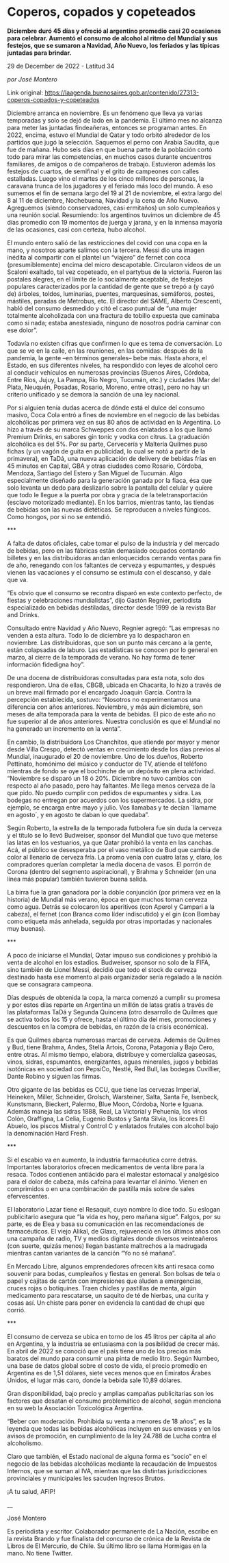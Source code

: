 # Coperos, copados y copeteados

**Diciembre duró 45 días y ofreció al argentino promedio casi 20 ocasiones para celebrar. Aumentó el consumo de alcohol al ritmo del Mundial y sus festejos, que se sumaron a Navidad, Año Nuevo, los feriados y las típicas juntadas para brindar.**

29 de December de 2022 - Latitud 34

_por José Montero_

Link original: https://laagenda.buenosaires.gob.ar/contenido/27313-coperos-copados-y-copeteados



Diciembre arranca en noviembre. Es un fenómeno que lleva ya varias temporadas y solo se dejó de lado en la pandemia. El último mes no alcanza para meter las juntadas findeañeras, entonces se programan antes. En 2022, encima, estuvo el Mundial de Qatar y todo orbitó alrededor de los partidos que jugó la selección. Saquemos el perno con Arabia Saudita, que fue de mañana. Hubo seis días en que buena parte de la población cortó todo para mirar las competencias, en muchos casos durante encuentros familiares, de amigos o de compañeros de trabajo. Estuvieron además los festejos de cuartos, de semifinal y el grito de campeones con calles estalladas. Luego vino el martes de los cinco millones de personas, la caravana trunca de los jugadores y el feriado más loco del mundo. A eso sumemos el fin de semana largo del 19 al 21 de noviembre, el extra largo del 8 al 11 de diciembre, Nochebuena, Navidad y la cena de Año Nuevo. Agreguemos (siendo conservadores, casi ermitaños) un solo cumpleaños y una reunión social. Resumiendo: los argentinos tuvimos un diciembre de 45 días promedio con 19 momentos de juerga y jarana, y en la inmensa mayoría de las ocasiones, casi con certeza, hubo alcohol.




El mundo entero salió de las restricciones del covid con una copa en la mano, y nosotros aparte salimos con la tercera. Messi dio una imagen inédita al compartir con el plantel un “viajero” de fernet con coca (presumiblemente) encima del micro descapotable. Circularon videos de un Scaloni exaltado, tal vez copeteado, en el partybus de la victoria. Fueron las postales alegres, en el límite de lo socialmente aceptable, de festejos populares caracterizados por la cantidad de gente que se trepó a (y cayó de) árboles, toldos, luminarias, puentes, marquesinas, semáforos, postes, mástiles, paradas de Metrobus, etc. El director del SAME, Alberto Crescenti, habló del consumo desmedido y citó el caso puntual de “una mujer totalmente alcoholizada con una fractura de tobillo expuesta que caminaba como si nada; estaba anestesiada, ninguno de nosotros podría caminar con ese dolor”.




Todavía no existen cifras que confirmen lo que es tema de conversación. Lo que se ve en la calle, en las reuniones, en las comidas: después de la pandemia, la gente –en términos generales– bebe más. Hasta ahora, el Estado, en sus diferentes niveles, ha respondido con leyes de alcohol cero al conducir vehículos en numerosas provincias (Buenos Aires, Córdoba, Entre Ríos, Jujuy, La Pampa, Río Negro, Tucumán, etc.) y ciudades (Mar del Plata, Neuquén, Posadas, Rosario, Moreno, entre otras), pero no hay un criterio unificado y se demora la sanción de una ley nacional.




Por si alguien tenía dudas acerca de dónde está el dulce del consumo masivo, Coca Cola entró a fines de noviembre en el negocio de las bebidas alcohólicas por primera vez en sus 80 años de actividad en la Argentina. Lo hizo a través de su marca Schweppes con dos enlatados a los que llamó Premium Drinks, en sabores gin tonic y vodka con citrus. La graduación alcohólica es del 5%. Por su parte, Cervecería y Maltería Quilmes puso fichas (y un vagón de guita en publicidad, lo cual se notó a partir de la primavera), en TaDá, una nueva aplicación de delivery de bebidas frías en 45 minutos en Capital, GBA y otras ciudades como Rosario, Córdoba, Mendoza, Santiago del Estero y San Miguel de Tucumán. Algo especialmente diseñado para la generación ganada por la fiaca, ésa que solo levanta un dedo para deslizarlo sobre la pantalla del celular y quiere que todo le llegue a la puerta por obra y gracia de la teletransportación (esclavo motorizado mediante). En los barrios, mientras tanto, las tiendas de bebidas son las nuevas dietéticas. Se reproducen a niveles fúngicos. Como hongos, por si no se entendió.




\*\*\*




A falta de datos oficiales, cabe tomar el pulso de la industria y del mercado de bebidas, pero en las fábricas están demasiado ocupados contando billetes y en las distribuidoras andan enloquecidos cerrando ventas para fin de año, renegando con los faltantes de cerveza y espumantes, y después vienen las vacaciones y el consumo se estimula con el descanso, y dale que va.




“Es obvio que el consumo se recontra disparó en este contexto perfecto, de fiestas y celebraciones mundialistas”, dijo Gastón Regnier, periodista especializado en bebidas destiladas, director desde 1999 de la revista Bar and Drinks.




Consultado entre Navidad y Año Nuevo, Regnier agregó: “Las empresas no venden a esta altura. Todo lo de diciembre ya lo despacharon en noviembre. Las distribuidoras, que son un punto más cercano a la gente, están colapsadas de laburo. Las estadísticas se conocen por lo general en marzo, al cierre de la temporada de verano. No hay forma de tener información fidedigna hoy”.




De una docena de distribuidoras consultadas para esta nota, solo dos respondieron. Una de ellas, CBGB, ubicada en Chacarita, lo hizo a través de un breve mail firmado por el encargado Joaquín García. Contra la percepción establecida, sostuvo: “Nosotros no experimentamos una diferencia con años anteriores. Noviembre, y más aún diciembre, son meses de alta temporada para la venta de bebidas. El pico de este año no fue superior al de años anteriores. Nuestra conclusión es que el Mundial no ha generado un incremento en la venta”.




En cambio, la distribuidora Los Chanchitos, que atiende por mayor y menor desde Villa Crespo, detectó ventas en crecimiento desde los días previos al Mundial, inaugurado el 20 de noviembre. Uno de los dueños, Roberto Pettinato, homónimo del músico y conductor de TV, atiende el teléfono mientras de fondo se oye el bochinche de un depósito en plena actividad. “Noviembre se disparó un 18 ó 20%. Diciembre no tuvo cambios con respecto al año pasado, pero hay faltantes. Me llega menos cerveza de la que pido. No puedo cumplir con pedidos de espumantes y sidra. Las bodegas no entregan por acuerdos con los supermercados. La sidra, por ejemplo, se encarga entre mayo y julio. Vos llamabas y te decían ´llamame en agosto´, y en agosto te daban lo que quedaba”.




Según Roberto, la estrella de la temporada futbolera fue sin duda la cerveza y el título se lo llevó Budweiser, sponsor del Mundial que tuvo que meterse las latas en los vestuarios, ya que Qatar prohibió la venta en las canchas. Acá, el público se desesperaba por el vaso metálico de Bud que cambia de color al llenarlo de cerveza fría. La promo venía con cuatro latas y, claro, los compradores querían completar la media docena de vasos. El porrón de Corona (dentro del segmento aspiracional), y Brahma y Schneider (en una línea más popular) también tuvieron buena salida.




La birra fue la gran ganadora por la doble conjunción (por primera vez en la historia) de Mundial más verano, época en que muchos toman cerveza como agua. Detrás se colocaron los aperitivos (con Aperol y Campari a la cabeza), el fernet (con Branca como líder indiscutido) y el gin (con Bombay como etiqueta más anhelada, seguida por otras importadas y nacionales muy buenas).




\*\*\*




A poco de iniciarse el Mundial, Qatar impuso sus condiciones y prohibió la venta de alcohol en los estadios. Budweiser, sponsor no solo de la FIFA, sino también de Lionel Messi, decidió que todo el stock de cerveza destinado hasta ese momento al país organizador sería regalado a la nación que se consagrara campeona.




Días después de obtenida la copa, la marca comenzó a cumplir su promesa y por estos días reparte en Argentina un millón de latas gratis a través de las plataformas TaDá y Segunda Quincena (otro desarrollo de Quilmes que se activa todos los 15 y ofrece, hasta el último día del mes, promociones y descuentos en la compra de bebidas, en razón de la crisis económica).




Es que Quilmes abarca numerosas marcas de cerveza. Además de Quilmes y Bud, tiene Brahma, Andes, Stella Artois, Corona, Patagonia y Bajo Cero, entre otras. Al mismo tiempo, elabora, distribuye y comercializa gaseosas, vinos, sidras, espumantes, energizantes, aguas minerales, jugos y bebidas isotónicas en sociedad con PepsiCo, Nestlé, Red Bull, las bodegas Cuvillier, Dante Robino y siguen las firmas.




Otro gigante de las bebidas es CCU, que tiene las cervezas Imperial, Heineken, Miller, Schneider, Grolsch, Warsteiner, Salta, Santa Fe, Isenbeck, Kunstsmann, Bieckert, Palermo, Blue Moon, Córdoba, Norte e Iguana. Además maneja las sidras 1888, Real, La Victorial y Pehuenia, los vinos Colón, Graffigna, La Celia, Eugenio Bustos y Santa Silvia, los licores El Abuelo, los piscos Mistral y Control C y enlatados frutales con alcohol bajo la denominación Hard Fresh.




\*\*\*




Si el escabio va en aumento, la industria farmacéutica corre detrás. Importantes laboratorios ofrecen medicamentos de venta libre para la resaca. Todos contienen antiácido para el malestar estomacal y analgésico para el dolor de cabeza, más cafeína para levantar el ánimo. Vienen en comprimidos o en una combinación de pastilla más sobre de sales efervescentes.




El laboratorio Lazar tiene el Resaquit, cuyo nombre lo dice todo. Su eslogan publicitario asegura que “la vida es hoy, pero mañana sigue”. Falgos, por su parte, es de Elea y basa su comunicación en las recomendaciones de farmacéuticos. El viejo Alikal, de Glaxo, rejuveneció en los últimos años con una campaña de radio, TV y medios digitales donde diversos veinteañeros (con suerte, quizás menos) llegan bastante maltrechos a la madrugada mientras cantan variantes de la canción “Yo no sé mañana”.




En Mercado Libre, algunos emprendedores ofrecen kits anti resaca como souvenir para bodas, cumpleaños y fiestas en general. Son bolsas de tela o papel y cajitas de cartón con impresiones que aluden a emergencias, cruces rojas o botiquines. Traen chicles y pastillas de menta, algún medicamento para rescatarse, un saquito de té de hierbas, una curita y cosas así. Un chiste para poner en evidencia la cantidad de chupi que corrió.




\*\*\*




El consumo de cerveza se ubica en torno de los 45 litros per cápita al año en Argentina, y la industria se entusiasma con la posibilidad de crecer más. En abril de 2022 se conoció que el país tiene uno de los precios más baratos del mundo para consumir una pinta de medio litro. Según Numbeo, una base de datos global sobre el costo de vida, el precio promedio en Argentina es de 1,51 dólares, siete veces menos que en Emiratos Árabes Unidos, el lugar más caro, donde la bebida sale 10,89 dólares.




Gran disponibilidad, bajo precio y amplias campañas publicitarias son los factores que desatan el consumo problemático de alcohol, según menciona en su web la Asociación Toxicológica Argentina.




“Beber con moderación. Prohibida su venta a menores de 18 años”, es la leyenda que todas las bebidas alcohólicas incluyen en sus envases y en los avisos de promoción, en cumplimiento de la ley 24.788 de Lucha contra el alcoholismo.




Claro que también, el Estado nacional de alguna forma es “socio” en el negocio de las bebidas alcohólicas mediante la recaudación de Impuestos Internos, que se suman al IVA, mientras que las distintas jurisdicciones provinciales y municipales les sacuden Ingresos Brutos.




¡A tu salud, AFIP!




\_\_




José Montero




Es periodista y escritor. Colaborador permanente de La Nación, escribe en la revista Brando y fue finalista del concurso de crónica de la Revista de Libros de El Mercurio, de Chile. Su último libro se llama Hormigas en la mano. No tiene Twitter.



